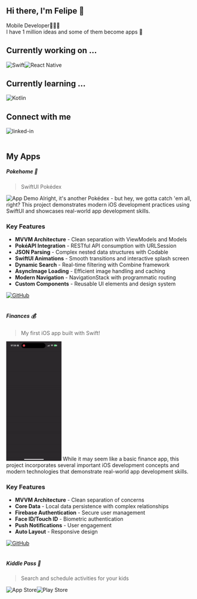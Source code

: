 ## Hi there, I'm Felipe 👋

Mobile Developer👨🏻‍💻<br>
I have 1 million ideas and some of them become apps 🚀

## Currently working on ...
<img align="left" alt="Swift" src="https://img.shields.io/badge/Swift-FA7343?style=for-the-badge&logo=swift&logoColor=white"/>
<img align="left" alt="React Native" src="https://img.shields.io/badge/react_native-%2320232a.svg?style=for-the-badge&logo=react&logoColor=%2361DAFB"/>
<br>


## Currently learning ...
<img align="left" alt="Kotlin" src="https://img.shields.io/badge/Kotlin-0095D5?style=for-the-badge&logo=kotlin&logoColor=white"/>
<br>

## Connect with me
[<img align="left" alt="linked-in" src="https://img.shields.io/badge/linkedin-%230077B5.svg?&style=for-the-badge&logo=linkedin&logoColor=white" />](https://www.linkedin.com/in/felipe-felicio-b580478b/)
<br>
<br>

## My Apps

<!--##### Hey Listen :notes:
> Request a song and get worldwide suggestions.

[<img align="left" alt="App Store" src="https://img.shields.io/badge/App_Store-0D96F6?style=for-the-badge&logo=app-store&logoColor=white" />](https://apps.apple.com/us/app/hey-listen/id1553656095)
[<img align="left" alt="Play Store" src="https://img.shields.io/badge/Google_Play-414141?style=for-the-badge&logo=google-play&logoColor=white" />](https://play.google.com/store/apps/details?id=com.heylisten)
<br>
<br> 
-->
##### Pokehome 👾

> SwiftUI Pokédex
<img src="https://raw.githubusercontent.com/f-felicio/pokehome/main/demo.gif" style="max-width: 200px; height: 320px;" alt="App Demo" />
Alright, it's another Pokédex - but hey, we gotta catch 'em all, right? This project demonstrates modern iOS development practices using SwiftUI and showcases real-world app development skills.

### Key Features
- **MVVM Architecture** - Clean separation with ViewModels and Models
- **PokéAPI Integration** - RESTful API consumption with URLSession
- **JSON Parsing** - Complex nested data structures with Codable
- **SwiftUI Animations** - Smooth transitions and interactive splash screen
- **Dynamic Search** - Real-time filtering with Combine framework
- **AsyncImage Loading** - Efficient image handling and caching
- **Modern Navigation** - NavigationStack with programmatic routing
- **Custom Components** - Reusable UI elements and design system

[<img alt="GitHub" src="https://img.shields.io/badge/github-%23121011.svg?style=for-the-badge&logo=github&logoColor=white"/>](https://github.com/f-felicio/pokehome)
<br>
<br> 

##### Finances 💰

> My first iOS app built with Swift!
<img src="https://raw.githubusercontent.com/f-felicio/finances/main/demo.gif" style="max-width: 200px; height: 320px;" alt="App Demo" />
While it may seem like a basic finance app, this project incorporates several important iOS development concepts and modern technologies that demonstrate real-world app development skills.

### Key Features
- **MVVM Architecture** - Clean separation of concerns
- **Core Data** - Local data persistence with complex relationships
- **Firebase Authentication** - Secure user management
- **Face ID/Touch ID** - Biometric authentication
- **Push Notifications** - User engagement
- **Auto Layout** - Responsive design

[<img alt="GitHub" src="https://img.shields.io/badge/github-%23121011.svg?style=for-the-badge&logo=github&logoColor=white"/>](https://github.com/f-felicio/finances)
<br>
<br> 

##### Kiddle Pass :rocket:

> Search and schedule activities for your kids

[<img align="left" alt="App Store" src="https://img.shields.io/badge/App_Store-0D96F6?style=for-the-badge&logo=app-store&logoColor=white" />](https://apps.apple.com/br/app/kiddle-pass/id1470165981)
[<img align="left" alt="Play Store" src="https://img.shields.io/badge/Google_Play-414141?style=for-the-badge&logo=google-play&logoColor=white" />](https://play.google.com/store/apps/details?id=br.com.kiddlepass.newapp)
<br>
<br> 
<!--
### Just for fun (and learning)

##### Pokédex :space_invader:
> Gotta catch 'em all!

[<img alt="GitHub" src="https://img.shields.io/badge/github-%23121011.svg?style=for-the-badge&logo=github&logoColor=white"/>](https://github.com/f-felicio/pokedex)
